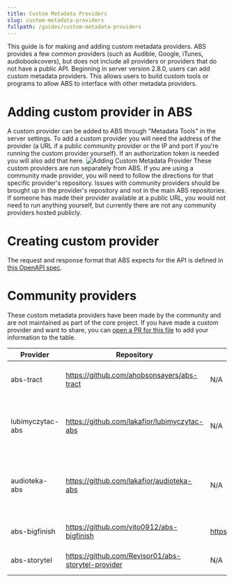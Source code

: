 ```yaml
---
title: Custom Metadata Providers
slug: custom-metadata-providers
fullpath: /guides/custom-metadata-providers
---
```


This guide is for making and adding custom metadata providers.
ABS provides a few common providers (such as Audible, Google, iTunes, audiobookcovers), but does not include all providers or providers that do not have a public API.
Beginning in server version 2.8.0, users can add custom metadata providers.
This allows users to build custom tools or programs to allow ABS to interface with other metadata providers.

# Adding custom provider in ABS

A custom provider can be added to ABS through "Metadata Tools" in the server settings.
To add a custom provider you will need the address of the provider (a URL if a public community provider or the IP and port if you're running the custom provider yourself).
If an authorization token is needed you will also add that here.
![Adding Custom Metadata Provider](/guides/custom_metadata/adding_provider.png)
These custom providers are run separately from ABS.
If you are using a community made provider, you will need to follow the directions for that specific provider's repository.
Issues with community providers should be brought up in the provider's repository and not in the main ABS repositories.
If someone has made their provider available at a public URL, you would not need to run anything yourself, but currently there are not any community providers hosted publicly.

# Creating custom provider

The request and response format that ABS expects for the API is defined in [this OpenAPI spec](https://github.com/advplyr/audiobookshelf/blob/master/custom-metadata-provider-specification.yaml).

# Community providers

These custom metadata providers have been made by the community and are not maintained as part of the core project.
If you have made a custom provider and want to share, you can [open a PR for this file](https://github.com/audiobookshelf/audiobookshelf-web/blob/master/content/guides/13.custom-metadata-providers.md) to add your information to the table.

| Provider         | Repository                                   | Public API                                | Auth | Notes                                                             |
|------------------|----------------------------------------------|-------------------------------------------|------|-------------------------------------------------------------------|
| abs-tract        | https://github.com/ahobsonsayers/abs-tract   | N/A                                       | N/A  | Provides Goodreads and Kindle metadata                            |
| lubimyczytac-abs | https://github.com/lakafior/lubimyczytac-abs | N/A                                       | N/A  | Provides Lubimyczytac (biggest polish site about books) metadata  |
| audioteka-abs    | https://github.com/lakafior/audioteka-abs    | N/A                                       | N/A  | Provides Audioteka (supports Polish and Czech language) metadata |
| abs-bigfinish    | https://github.com/vito0912/abs-bigfinish    | https://audiobooks.dev/provider/bigfinish | abs  | Provides Big Finish metadata                                      |
| abs-storytel     | https://github.com/Revisor01/abs-storytel-provider | N/A                                 | abs  | Provides Storytel metadata                                        |
